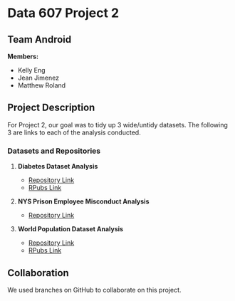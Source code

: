 # Data 607 Project 2

## Team Android

**Members:**
- Kelly Eng
- Jean Jimenez
- Matthew Roland

## Project Description

For Project 2, our goal was to tidy up 3 wide/untidy datasets. The following 3 are links to each of the analysis conducted.

### Datasets and Repositories

1. **Diabetes Dataset Analysis**  
   - [Repository Link](https://github.com/Mattr5541/DATA-607-Project-2/tree/main)
   - [RPubs Link](https://rpubs.com/Matt_sps/1094403)

2. **NYS Prison Employee Misconduct Analysis**  
   - [Repository Link](https://github.com/sleepysloth12/607proj2_NYS_Prison_Misconduct)

3. **World Population Dataset Analysis**  
   - [Repository Link](https://github.com/autistic96/project-2)
   - [RPubs Link](https://rpubs.com/kelly_eng03/1094370)

## Collaboration

We used branches on GitHub to collaborate on this project.

